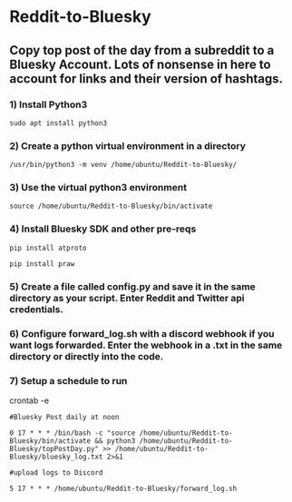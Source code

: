 # Reddit-to-Bluesky
 
 
## Copy top post of the day from a subreddit to a Bluesky Account. Lots of nonsense in here to account for links and their version of hashtags.

### 1) Install Python3

	sudo apt install python3

### 2) Create a python virtual environment in a directory

	/usr/bin/python3 -m venv /home/ubuntu/Reddit-to-Bluesky/

### 3) Use the virtual python3 environment

	source /home/ubuntu/Reddit-to-Bluesky/bin/activate

### 4) Install Bluesky SDK and other pre-reqs

	pip install atproto
	
	pip install praw

### 5) Create a file called config.py and save it in the same directory as your script. Enter Reddit and Twitter api credentials.

### 6) Configure forward_log.sh with a discord webhook if you want logs forwarded. Enter the webhook in a .txt in the same directory or directly into the code. 
	
### 7) Setup a schedule to run

crontab -e 
	
	#Bluesky Post daily at noon
	
	0 17 * * * /bin/bash -c "source /home/ubuntu/Reddit-to-Bluesky/bin/activate && python3 /home/ubuntu/Reddit-to-Bluesky/topPostDay.py" >> /home/ubuntu/Reddit-to-Bluesky/bluesky_log.txt 2>&1 
	
	#upload logs to Discord
	
	5 17 * * * /home/ubuntu/Reddit-to-Bluesky/forward_log.sh
	
	
